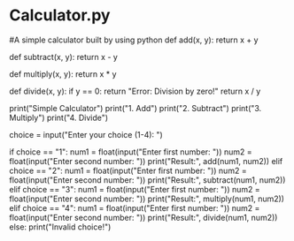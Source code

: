 # Calculator.py
#A simple calculator built by using python
def add(x, y):
    return x + y

def subtract(x, y):
    return x - y

def multiply(x, y):
    return x * y

def divide(x, y):
    if y == 0:
        return "Error: Division by zero!"
    return x / y

print("Simple Calculator")
print("1. Add")
print("2. Subtract")
print("3. Multiply")
print("4. Divide")

choice = input("Enter your choice (1-4): ")

if choice == "1":
    num1 = float(input("Enter first number: "))
    num2 = float(input("Enter second number: "))
    print("Result:", add(num1, num2))
elif choice == "2":
    num1 = float(input("Enter first number: "))
    num2 = float(input("Enter second number: "))
    print("Result:", subtract(num1, num2))
elif choice == "3":
    num1 = float(input("Enter first number: "))
    num2 = float(input("Enter second number: "))
    print("Result:", multiply(num1, num2))
elif choice == "4":
    num1 = float(input("Enter first number: "))
    num2 = float(input("Enter second number: "))
    print("Result:", divide(num1, num2))
else:
    print("Invalid choice!")

